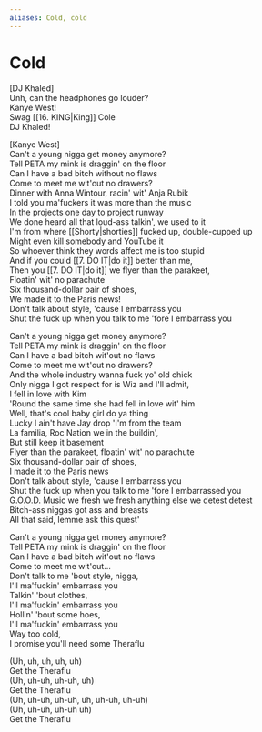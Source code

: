 ```yaml
---
aliases: Cold, cold
---
```


# Cold

[DJ Khaled]  
Unh, can the headphones go louder?  
Kanye West!  
Swag [[16. KING|King]] Cole  
DJ Khaled!  

[Kanye West]  
Can't a young nigga get money anymore?  
Tell PETA my mink is draggin' on the floor  
Can I have a bad bitch without no flaws  
Come to meet me wit'out no drawers?  
Dinner with Anna Wintour, racin' wit' Anja Rubik  
I told you ma'fuckers it was more than the music  
In the projects one day to project runway  
We done heard all that loud-ass talkin', we used to it  
I'm from where [[Shorty|shorties]] fucked up, double-cupped up  
Might even kill somebody and YouTube it  
So whoever think they words affect me is too stupid  
And if you could [[7. DO IT|do it]] better than me,  
Then you [[7. DO IT|do it]] we flyer than the parakeet,  
Floatin' wit' no parachute  
Six thousand-dollar pair of shoes,  
We made it to the Paris news!  
Don't talk about style, 'cause I embarrass you  
Shut the fuck up when you talk to me 'fore I embarrass you  

Can't a young nigga get money anymore?  
Tell PETA my mink is draggin' on the floor  
Can I have a bad bitch wit'out no flaws  
Come to meet me wit'out no drawers?  
And the whole industry wanna fuck yo' old chick  
Only nigga I got respect for is Wiz and I'll admit,  
I fell in love with Kim  
'Round the same time she had fell in love wit' him  
Well, that's cool baby girl do ya thing  
Lucky I ain't have Jay drop 'I'm from the team  
La familia, Roc Nation we in the buildin',  
But still keep it basement  
Flyer than the parakeet, floatin' wit' no parachute  
Six thousand-dollar pair of shoes,  
I made it to the Paris news  
Don't talk about style, 'cause I embarrass you  
Shut the fuck up when you talk to me 'fore I embarrassed you  
G.O.O.D. Music we fresh we fresh anything else we detest detest  
Bitch-ass niggas got ass and breasts  
All that said, lemme ask this quest'  

Can't a young nigga get money anymore?  
Tell PETA my mink is draggin' on the floor  
Can I have a bad bitch wit'out no flaws  
Come to meet me wit'out…  
Don't talk to me 'bout style, nigga,  
I'll ma'fuckin' embarrass you  
Talkin' 'bout clothes,  
I'll ma'fuckin' embarrass you  
Hollin' 'bout some hoes,  
I'll ma'fuckin' embarrass you  
Way too cold,  
I promise you'll need some Theraflu  

(Uh, uh, uh, uh, uh)  
Get the Theraflu  
(Uh, uh-uh, uh-uh, uh)  
Get the Theraflu  
(Uh, uh-uh, uh-uh, uh, uh-uh, uh-uh)  
(Uh, uh-uh, uh-uh uh)  
Get the Theraflu
